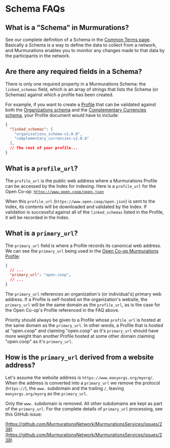 # Schema FAQs

## What is a "Schema" in Murmurations?

See our complete definition of a Schema in the [Common Terms page](/about/common-terms.html#schema). Basically a Schema is a way to define the data to collect from a network, and Murmurations enables you to monitor any changes made to that data by the participants in the network.

## Are there any required fields in a Schema?

There is only one required property in a Murmurations Schema: the `linked_schemas` field, which is an array of strings that lists the Schema (or Schemas) against which a profile has been created.

For example, if you want to create a [Profile](/about/common-terms.html#profile) that can be validated against both the [Organizations schema](https://github.com/MurmurationsNetwork/MurmurationsLibrary/blob/main/schemas/organizations_schema-v1.0.0.json) and the [Complementary Currencies schema](https://github.com/MurmurationsNetwork/MurmurationsLibrary/blob/main/schemas/complementary_currencies-v2.0.0.json), your Profile document would have to include:

```json
{
  "linked_schemas": [
    "organizations_schema-v1.0.0",
    "complementary_currencies-v2.0.0"
  ],
  // The rest of your profile...
}
```

## What is a `profile_url`?

The `profile_url` is the public web address where a Murmurations Profile can be accessed by the Index for indexing. Here is a `profile_url` for the Open Co-op: [`https://www.open.coop/open.json`](https://www.open.coop/open.json)

When this `profile_url` (`https://www.open.coop/open.json`) is sent to the Index, its contents will be downloaded and validated by the Index. If validation is successful against all of the `linked_schemas` listed in the Profile, it will be recorded in the Index.

## What is a `primary_url`?

The `primary_url` field is where a Profile records its canonical web address. We can see the `primary_url` being used in the [Open Co-op Murmurations Profile](https://open.coop/open.json):

```json
{
  // ...
  "primary_url": "open.coop",
  // ...
}
```

The `primary_url` references an organization's (or individual's) primary web address. If a Profile is self-hosted on the organization's website, the `primary_url` will be the same domain as the `profile_url`, as is the case for the Open Co-op's Profile referenced in the FAQ above.

Priority should always be given to a Profile whose `profile_url` is hosted at the same domain as the `primary_url`. In other words, a Profile that is hosted at "open.coop" and claiming "open.coop" as it's `primary_url` should have more weight than another Profile hosted at some other domain claiming "open.coop" as it's `primary_url`.

## How is the `primary_url` derived from a website address?

Let's assume the website address is `https://www.manyorgs.org/myorg/`. When the address is converted into a `primary_url` we remove the protocol (`https://`), the `www.` subdomain and the trailing `/`, leaving `manyorgs.org/myorg` as the `primary_url`.

Only the  `www.` subdomain is removed. All other subdomains are kept as part of the `primary_url`. For the complete details of `primary_url` processing, see this GitHub issue:

[https://github.com/MurmurationsNetwork/MurmurationsServices/issues/238](https://github.com/MurmurationsNetwork/MurmurationsServices/issues/238)
